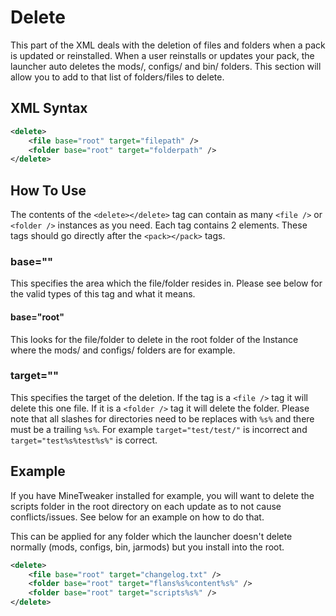 # Delete

This part of the XML deals with the deletion of files and folders when a pack is updated or reinstalled. When a user
reinstalls or updates your pack, the launcher auto deletes the mods/, configs/ and bin/ folders. This section will allow
you to add to that list of folders/files to delete.

## XML Syntax

```xml
<delete>
    <file base="root" target="filepath" />
    <folder base="root" target="folderpath" />
</delete>
```

## How To Use

The contents of the `<delete></delete>` tag can contain as many `<file />` or `<folder />` instances as you need. Each
tag contains 2 elements. These tags should go directly after the `<pack></pack>` tags.

### base=""

This specifies the area which the file/folder resides in. Please see below for the valid types of this tag and what it means.

#### base="root"

This looks for the file/folder to delete in the root folder of the Instance where the mods/ and configs/ folders are for
example.

### target=""

This specifies the target of the deletion. If the tag is a `<file />` tag it will delete this one file. If it is a
`<folder />` tag it will delete the folder. Please note that all slashes for directories need to be replaces with `%s%`
and there must be a trailing `%s%`. For example `target="test/test/"` is incorrect and `target="test%s%test%s%"` is
correct.

## Example

If you have MineTweaker installed for example, you will want to delete the scripts folder in the root directory on each
update as to not cause conflicts/issues. See below for an example on how to do that.

This can be applied for any folder which the launcher doesn't delete normally (mods, configs, bin, jarmods) but you
install into the root.

```xml
<delete>
    <file base="root" target="changelog.txt" />
    <folder base="root" target="flans%s%content%s%" />
    <folder base="root" target="scripts%s%" />
</delete>
```
